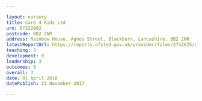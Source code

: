 ```yaml
---

layout: nursery
title: Care 4 Kids Ltd
urn: EY222802
postcode: BB2 2NR
address: Rainbow House, Agnes Street, Blackburn, Lancashire, BB2 2NR
latestReportUrl: https://reports.ofsted.gov.uk/provider/files/2742625/urn/EY222802.pdf
teaching: 3
development: 0
leadership: 3
outcomes: 0
overall: 3
date: 01 April 2018 
datePublish: 21 November 2017

---
```

